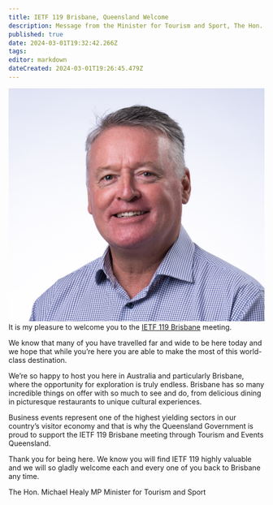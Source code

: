 ```yaml
---
title: IETF 119 Brisbane, Queensland Welcome
description: Message from the Minister for Tourism and Sport, The Hon. Michael Healy MP
published: true
date: 2024-03-01T19:32:42.266Z
tags: 
editor: markdown
dateCreated: 2024-03-01T19:26:45.479Z
---
```



![au-mp-michael-healy.png](/119/au-mp-michael-healy.png)
It is my pleasure to welcome you to the [IETF 119 Brisbane](https://www.ietf.org/meeting/119) meeting.

We know that many of you have travelled far and wide to be here today and we hope that while you’re here you are able to make the most of this world-class destination. 

We’re so happy to host you here in Australia and particularly Brisbane, where the opportunity for exploration is truly endless. Brisbane has so many incredible things on offer with so much to see and do, from delicious dining in picturesque restaurants to unique cultural experiences.

Business events represent one of the highest yielding sectors in our country’s visitor economy and that is why the Queensland Government is proud to support the IETF 119 Brisbane meeting through Tourism and Events Queensland.

Thank you for being here. We know you will find IETF 119 highly valuable and we will so gladly welcome each and every one of you back to Brisbane any time. 

The Hon. Michael Healy MP
Minister for Tourism and Sport
